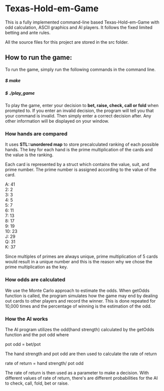 # Texas-Hold-em-Game

This is a fully implemented command-line based Texas-Hold-em-Game with odd 
calculation, ASCII graphics and AI players. It follows the fixed limited 
betting and ante rules.

All the source files for this project are stored in the src folder.

## How to run the game:

To run the game, simply run the following commands in the command line.

##### $ make
##### $ ./play_game


To play the game, enter your decision to **bet, raise, check, call or fold**
when prompted to. If you enter an invalid decision, the program will tell you
that your command is invalid. Then simply enter a correct decision after. Any
other information will be displayed on your window.


### How hands are compared

It uses **STL::unordered map** to store precalculated ranking of each possible
hands. The key for each hand is the prime multiplication of the cards and the
value is the ranking.

Each card is represented by a struct which contains the value, suit, and prime
number. The prime number is assigned according to the value of the card.

A: 41  
2: 2  
3: 3  
4: 5  
5: 7  
6: 11  
7: 13  
8: 17  
9: 19  
10: 23  
J: 29  
Q: 31  
K: 37  

Since multiples of primes are always unique, prime multiplication of 5 cards
would result in a unique number and this is the reason why we chose the prime
multiplication as the key.



### How odds are calculated

We use the Monte Carlo approach to estimate the odds. When getOdds function is
called, the program simulates how the game may end by dealing out cards to other
players and record the winner. This is done repeated for 10,000 times and the
percentage of winning is the estimation of the odd.



### How the AI works

The AI program utilizes the odd(hand strength) calculated by the getOdds
function and the pot odd where

pot odd = bet/pot

The hand strength and pot odd are then used to calculate the rate of return 

rate of return = hand strength/ pot odd

The rate of return is then used as a parameter to make a decision. With different 
values of rate of return, there's are different probabilities for the AI to check, 
call, fold, bet or raise.
